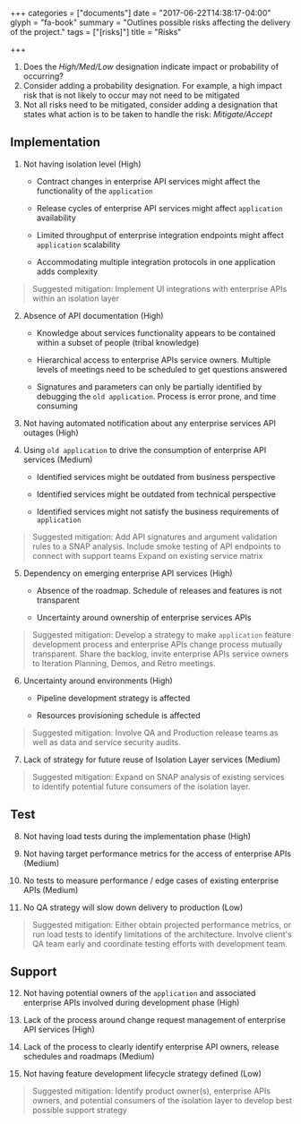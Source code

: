 +++
categories = ["documents"]
date = "2017-06-22T14:38:17-04:00"
glyph = "fa-book"
summary = "Outlines possible risks affecting the delivery of the project."
tags = ["[risks]"]
title = "Risks"

+++

1. Does the _High/Med/Low_ designation indicate impact or probability of occurring?
2. Consider adding a probability designation. For example, a high impact risk that is not likely to occur may not need to be mitigated
3. Not all risks need to be mitigated, consider adding a designation that states what action is to be taken to handle the risk: _Mitigate/Accept_
## Implementation

1. Not having isolation level (High)

   - Contract changes in enterprise API services might affect the functionality of the `application`

   - Release cycles of enterprise API services might affect `application` availability

   - Limited throughput of enterprise integration endpoints might affect `application` scalability

   - Accommodating multiple integration protocols in one application adds complexity

>Suggested mitigation: Implement UI integrations with enterprise APIs within an isolation layer


2. Absence of API documentation (High)

   - Knowledge about services functionality appears to be contained within a subset of people (tribal knowledge)

   - Hierarchical access to enterprise APIs service owners. Multiple levels of meetings need to be scheduled to get questions answered

   - Signatures and parameters can only be partially identified by debugging the `old application`.  Process is error prone, and time consuming

3. Not having automated notification about any enterprise services API outages (High)

4. Using `old application` to drive the consumption of enterprise API services (Medium)

   - Identified services might be outdated from business perspective

   - Identified services might be outdated from technical perspective

   - Identified services might not satisfy the business requirements of `application`

>Suggested mitigation: Add API signatures and argument validation rules to a SNAP analysis. Include smoke testing of API endpoints to connect with support teams Expand on existing service matrix


5. Dependency on emerging enterprise API services (High)

   - Absence of the roadmap.  Schedule of releases and features is not transparent

   - Uncertainty around ownership of enterprise services APIs

>Suggested mitigation:  Develop a strategy to make `application` feature development process and enterprise APIs change process mutually transparent.  Share the backlog, invite enterprise APIs service owners to Iteration Planning, Demos, and Retro meetings.

6. Uncertainty around environments (High)

   - Pipeline development strategy is affected

   - Resources provisioning schedule is affected

>Suggested mitigation:  Involve QA and Production release teams as well as data and service security audits.


7. Lack of strategy for future reuse of Isolation Layer services (Medium)

>Suggested mitigation: Expand on SNAP analysis of existing services to identify potential future consumers of the isolation layer.


## Test

8. Not having load tests during the implementation phase (High)

9. Not having target performance metrics for the access of enterprise APIs (Medium)

10. No tests to measure performance / edge cases of existing enterprise APIs (Medium)

11. No QA strategy will slow down delivery to production (Low)

>Suggested mitigation: Either obtain projected performance metrics, or run load tests to identify limitations of the architecture.  Involve client's QA team early and coordinate testing efforts with development team.


## Support

12. Not having potential owners of the `application` and associated enterprise APIs involved during development phase (High)

13. Lack of the process around change request management of enterprise API services (High)

14. Lack of the process to clearly identify enterprise API owners, release schedules and roadmaps (Medium)

15. Not having feature development lifecycle strategy defined  (Low)

>Suggested mitigation: Identify product owner(s), enterprise APIs owners, and potential consumers of the isolation layer to develop best possible support strategy
